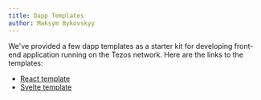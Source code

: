 ```yaml
---
title: Dapp Templates
author: Maksym Bykovskyy
---
```


We've provided a few dapp templates as a starter kit for developing front-end application running on the Tezos network. Here are the links to the templates:

- [React template](https://github.com/ecadlabs/taquito-react-template) 
- [Svelte template](https://github.com/ecadlabs/taquito-svelte-template) 

